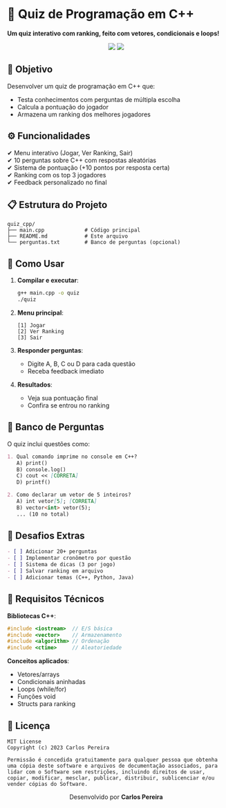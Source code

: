 # 📌 Quiz de Programação em C++  
**Um quiz interativo com ranking, feito com vetores, condicionais e loops!**  

<div align="center">
  <img src="https://img.shields.io/badge/Linguagem-C%2B%2B-blue?style=for-the-badge&logo=c%2B%2B" />
  <img src="https://img.shields.io/badge/Tópicos-Vetores%2C%20Condicionais%2C%20Loops-orange?style=for-the-badge" />
</div>

## 🎯 Objetivo  
Desenvolver um quiz de programação em C++ que:  
- Testa conhecimentos com perguntas de múltipla escolha  
- Calcula a pontuação do jogador  
- Armazena um ranking dos melhores jogadores  

## ⚙️ Funcionalidades  
✔ Menu interativo (Jogar, Ver Ranking, Sair)  
✔ 10 perguntas sobre C++ com respostas aleatórias  
✔ Sistema de pontuação (+10 pontos por resposta certa)  
✔ Ranking com os top 3 jogadores  
✔ Feedback personalizado no final  

## 📋 Estrutura do Projeto  
```plaintext
quiz_cpp/
├── main.cpp             # Código principal
├── README.md            # Este arquivo
└── perguntas.txt        # Banco de perguntas (opcional)
```

## 🔧 Como Usar  
1. **Compilar e executar**:  
   ```bash
   g++ main.cpp -o quiz
   ./quiz
   ```

2. **Menu principal**:  
   ```
   [1] Jogar
   [2] Ver Ranking  
   [3] Sair
   ```

3. **Responder perguntas**:  
   - Digite A, B, C ou D para cada questão  
   - Receba feedback imediato  

4. **Resultados**:  
   - Veja sua pontuação final  
   - Confira se entrou no ranking  

## 📝 Banco de Perguntas  
O quiz inclui questões como:  
```markdown
1. Qual comando imprime no console em C++?  
   A) print()  
   B) console.log()  
   C) cout << [CORRETA]  
   D) printf()  

2. Como declarar um vetor de 5 inteiros?  
   A) int vetor[5]; [CORRETA]  
   B) vector<int> vetor(5);  
   ... (10 no total)
```

## 🚀 Desafios Extras  
```markdown
- [ ] Adicionar 20+ perguntas  
- [ ] Implementar cronômetro por questão  
- [ ] Sistema de dicas (3 por jogo)  
- [ ] Salvar ranking em arquivo  
- [ ] Adicionar temas (C++, Python, Java)  
```

## 📌 Requisitos Técnicos  
**Bibliotecas C++**:  
```cpp
#include <iostream>  // E/S básica
#include <vector>    // Armazenamento
#include <algorithm> // Ordenação
#include <ctime>     // Aleatoriedade
```

**Conceitos aplicados**:  
- Vetores/arrays  
- Condicionais aninhadas  
- Loops (while/for)  
- Funções void  
- Structs para ranking  

## 📄 Licença  
```plaintext
MIT License
Copyright (c) 2023 Carlos Pereira

Permissão é concedida gratuitamente para qualquer pessoa que obtenha uma cópia deste software e arquivos de documentação associados, para lidar com o Software sem restrições, incluindo direitos de usar, copiar, modificar, mesclar, publicar, distribuir, sublicenciar e/ou vender cópias do Software.
```

<div align="center">
  <p>Desenvolvido por <strong>Carlos Pereira</strong></p>
</div>
